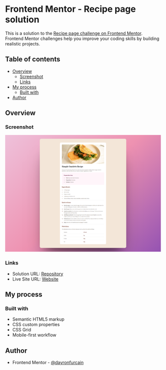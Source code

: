 # Frontend Mentor - Recipe page solution

This is a solution to the [Recipe page challenge on Frontend Mentor](https://www.frontendmentor.io/solutions/this-page-is-using-grid-css-_eTdIb1gdZ). Frontend Mentor challenges help you improve your coding skills by building realistic projects.

## Table of contents

- [Overview](#overview)
  - [Screenshot](#screenshot)
  - [Links](#links)
- [My process](#my-process)
  - [Built with](#built-with)
- [Author](#author)

## Overview

### Screenshot

![Preview](./preview.png)

### Links

- Solution URL: [Repository](https://github.com/dayronfurcain/recipe-page)
- Live Site URL: [Website](https://dayronfurcain.github.io/recipe-page/)

## My process

### Built with

- Semantic HTML5 markup
- CSS custom properties
- CSS Grid
- Mobile-first workflow

## Author

- Frontend Mentor - [@dayronfurcain](https://www.frontendmentor.io/profile/dayronfurcain)

